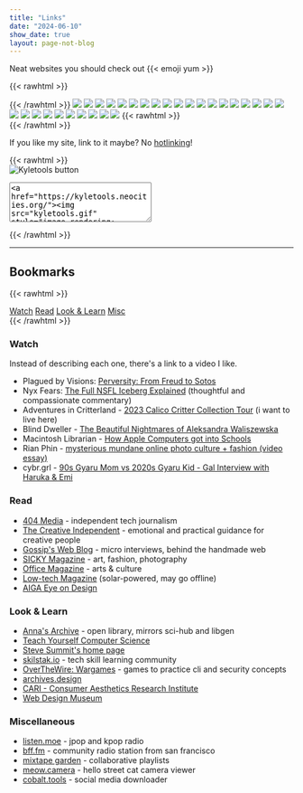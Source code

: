 ```yaml
---
title: "Links"
date: "2024-06-10"
show_date: true
layout: page-not-blog
---
```


Neat websites you should check out {{< emoji yum >}}

{{< rawhtml >}}<div id="out-btns" style="image-rendering: pixelated;">{{< /rawhtml >}}
[![](/img/site-btns/chezimu.jpg)](https://chezimu.neocities.org/)
[![](/img/site-btns/fujofans.png)](https://fujofans.neocities.org/)
[![](/img/site-btns/bcb.png)](https://bittersweetcandybowl.com/)
[![](/img/site-btns/773tk.png)](https://773tk.neocities.org/)
[![](/img/site-btns/tinypaws.gif)](https://tinypaws.neocities.org/)
[![](/img/site-btns/briedraws.webp)](https://briedraws.neocities.org/)
[![](/img/site-btns/coils.png)](https://coils.neocities.org/)
[![](/img/site-btns/doqmeat.png)](https://doqmeat.neocities.org/)
[![](/img/site-btns/errormine.gif)](https://errormine.neocities.org/)
[![](/img/site-btns/frills.png)](https://frills.dev/)
[![](/img/site-btns/incessantpain.gif)](https://incessantpain.neocities.org/)
[![](/img/site-btns/iwillneverbehappy.gif)](https://iwillneverbehappy.neocities.org/)
[![](/img/site-btns/kalechips.png)](https://kalechips.neocities.org/)
[![](/img/site-btns/kyu.gif)](https://kyu.neocities.org/)
[![](/img/site-btns/maia-crimew-gay.png)](https://maia.crimew.gay/)
[![](/img/site-btns/scumsuck.png)](https://scumsuck.com/)
[![](/img/site-btns/strovi.png)](https://strovi.neocities.org/)
[![](/img/site-btns/10kph.png)](https://10kph.neocities.org/)
[![](/img/site-btns/turd.png)](https://turd.neocities.org/)
[![](/img/site-btns/churupan.gif)](https://churupan.neocities.org/)
[![](/img/site-btns/koinuko.gif)](https://koinuko.pink/)
[![](/img/site-btns/neonaut.png)](https://neonaut.neocities.org/)
[![](/img/site-btns/rottengirlgang.png)](https://rottengirlgang.neocities.org/)
[![](/img/site-btns/denpaarchive.gif)](https://denpaarchive.neocities.org/)
[![](/img/site-btns/ranfren.gif)](https://ranfren.neocities.org/)
[![](/img/site-btns/yotsu.gif)](https://yotsu.neocities.org/)
[![](/img/site-btns/smfj.gif)](https://smfj.blog.fc2.com/)
[![](/img/site-btns/ilion.gif)](https://ilion.carrd.co/)
[![](/img/site-btns/lycophron.png)](https://lycophron.blog.fc2.com/)
{{< rawhtml >}}</div>{{< /rawhtml >}}

If you like my site, link to it maybe? No [hotlinking](https://simple.wikipedia.org/wiki/Hotlinking)!

{{< rawhtml >}}
<img id="button" style="display: block; image-rendering: pixelated" src="/img/kt-btn.gif" alt="Kyletools button"/>
<textarea style="width: 50%; height: 70px;">
<a href="https://kyletools.neocities.org/"><img src="kyletools.gif" style="image-rendering: pixelated;></a>
</textarea>
{{< /rawhtml >}}

---

## Bookmarks

{{< rawhtml >}}
<div id="content-nav">
    <a href="#watch">Watch</a>
    <a href="#read">Read</a>
    <a href="#look--learn">Look & Learn</a>
    <a href="#miscellaneous">Misc</a>
</div>
{{< /rawhtml >}}

### Watch 

Instead of describing each one, there's a link to a video I like.

- Plagued by Visions: [Perversity: From Freud to Sotos](https://youtu.be/ysuS0XGIRoI?si=kDzl9nOYT1fB2y8x) 
- Nyx Fears: [The Full NSFL Iceberg Explained](https://youtu.be/urjG1NQY3CU?si=vQ2KUpCuy2vaO8bZ) (thoughtful and compassionate commentary)
- Adventures in Critterland - [2023 Calico Critter Collection Tour](https://youtu.be/MLik3zFBJTs?si=btiT0TBr_HHyBdmQ) (i want to live here)
- Blind Dweller - [The Beautiful Nightmares of Aleksandra Waliszewska](https://youtu.be/wfbB1qYkfN8?si=GnXbSfllLcRIYvbn)
- Macintosh Librarian - [How Apple Computers got into Schools](https://youtu.be/zevYWrFh8fw?si=4ClQayzXOh4vjrt9)
- Rian Phin - [mysterious mundane online photo culture + fashion (video essay)](https://youtu.be/b5VyeYSqVpE?si=V9bICOjQtr71h2-m)
- cybr.grl - [90s Gyaru Mom vs 2020s Gyaru Kid - Gal Interview with Haruka & Emi ](https://youtu.be/ynCo0pXPYA8?si=8iOOCm1uIWZhHN07)

### Read

- [404 Media](https://www.404media.co/) - independent tech journalism
- [The Creative Independent](https://thecreativeindependent.com/) - emotional and practical guidance for creative people
- [Gossip's Web Blog](https://blog.gossipsweb.net/) - micro interviews, behind the handmade web
- [SICKY Magazine](https://sickymag.com/) - art, fashion, photography
- [Office Magazine](http://officemagazine.net/) - arts & culture
- [Low-tech Magazine](https://solar.lowtechmagazine.com/) (solar-powered, may go offline)
- [AIGA Eye on Design](https://eyeondesign.aiga.org/)

### Look & Learn

- [Anna's Archive](https://annas-archive.org/) - open library, mirrors sci-hub and libgen
- [Teach Yourself Computer Science](https://teachyourselfcs.com/)
- [Steve Summit's home page](https://www.eskimo.com/~scs/) 
- [skilstak.io](https://skilstak.io/) - tech skill learning community
- [OverTheWire: Wargames](https://overthewire.org/wargames/) - games to practice cli and security concepts
- [archives.design](https://archives.design/)
- [CARI - Consumer Aesthetics Research Institute](https://cari.institute/)
- [Web Design Museum](https://www.webdesignmuseum.org/)

### Miscellaneous

- [listen.moe](https://listen.moe/) - jpop and kpop radio
- [bff.fm](https://bff.fm/) - community radio station from san francisco
- [mixtape garden](https://mixtapegarden.com/) - collaborative playlists
- [meow.camera](https://meow.camera/) - hello street cat camera viewer
- [cobalt.tools](https://cobalt.tools/) - social media downloader
